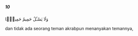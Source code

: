 ##### 10

<span class="ayah">وَلَا يَسْـَٔلُ حَمِيمٌ حَمِيمًۭا</span>

<span class="ayah_translation">dan tidak ada seorang teman akrabpun menanyakan temannya,</span>
